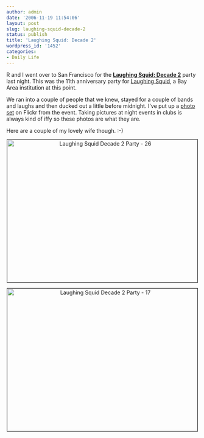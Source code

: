 ```yaml
---
author: admin
date: '2006-11-19 11:54:06'
layout: post
slug: laughing-squid-decade-2
status: publish
title: 'Laughing Squid: Decade 2'
wordpress_id: '1452'
categories:
- Daily Life
---
```

R and I went over to San Francisco for the <a href="http://laughingsquid.com/laughing-squid-decade-2/"><strong>Laughing Squid: Decade 2</strong></a> party last night. This was the 11th anniversary party for <a href="http://www.laughingsquid.com">Laughing Squid</a>, a Bay Area institution at this point.

We ran into a couple of people that we knew, stayed for a couple of bands and laughs and then ducked out a little before midnight. I've put up a <a href="http://www.flickr.com/photos/albill/sets/72157594382935857/">photo set</a> on Flickr from the event. Taking pictures at night events in clubs is always kind of iffy so these photos are what they are.

Here are a couple of my lovely wife though. :-)
<p align="center"><a title="Photo Sharing" href="http://www.flickr.com/photos/albill/301075575/"><img width="500" height="375" border="1" alt="Laughing Squid Decade 2 Party - 26" src="http://static.flickr.com/110/301075575_8a4cf9605d.jpg" /></a></p>
<p align="center"><a title="Photo Sharing" href="http://www.flickr.com/photos/albill/301074667/"><img width="500" height="375" border="1" alt="Laughing Squid Decade 2 Party - 17" src="http://static.flickr.com/104/301074667_939013ac56.jpg" /></a></p>
